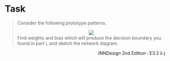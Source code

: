 # Task
>Consider the following prototype patterns.
><center><img src="https://i.loli.net/2020/04/06/43UdKOtx5aFuXVl.png"> </center>  
>Find weights and bias which will produce the decision boundary you
>found in part i, and sketch the network diagram.

<div align=right>(NNDesign 2nd Edition : E3.2 ii.)</div>